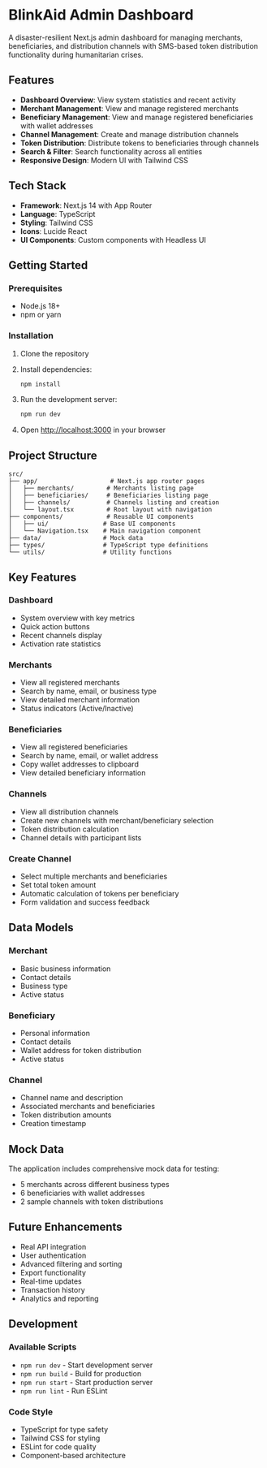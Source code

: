 # BlinkAid Admin Dashboard

A disaster-resilient Next.js admin dashboard for managing merchants, beneficiaries, and distribution channels with SMS-based token distribution functionality during humanitarian crises.

## Features

- **Dashboard Overview**: View system statistics and recent activity
- **Merchant Management**: View and manage registered merchants
- **Beneficiary Management**: View and manage registered beneficiaries with wallet addresses
- **Channel Management**: Create and manage distribution channels
- **Token Distribution**: Distribute tokens to beneficiaries through channels
- **Search & Filter**: Search functionality across all entities
- **Responsive Design**: Modern UI with Tailwind CSS

## Tech Stack

- **Framework**: Next.js 14 with App Router
- **Language**: TypeScript
- **Styling**: Tailwind CSS
- **Icons**: Lucide React
- **UI Components**: Custom components with Headless UI

## Getting Started

### Prerequisites

- Node.js 18+ 
- npm or yarn

### Installation

1. Clone the repository
2. Install dependencies:
   ```bash
   npm install
   ```

3. Run the development server:
   ```bash
   npm run dev
   ```

4. Open [http://localhost:3000](http://localhost:3000) in your browser

## Project Structure

```
src/
├── app/                    # Next.js app router pages
│   ├── merchants/         # Merchants listing page
│   ├── beneficiaries/     # Beneficiaries listing page
│   ├── channels/          # Channels listing and creation
│   └── layout.tsx         # Root layout with navigation
├── components/            # Reusable UI components
│   ├── ui/               # Base UI components
│   └── Navigation.tsx    # Main navigation component
├── data/                 # Mock data
├── types/                # TypeScript type definitions
└── utils/                # Utility functions
```

## Key Features

### Dashboard
- System overview with key metrics
- Quick action buttons
- Recent channels display
- Activation rate statistics

### Merchants
- View all registered merchants
- Search by name, email, or business type
- View detailed merchant information
- Status indicators (Active/Inactive)

### Beneficiaries
- View all registered beneficiaries
- Search by name, email, or wallet address
- Copy wallet addresses to clipboard
- View detailed beneficiary information

### Channels
- View all distribution channels
- Create new channels with merchant/beneficiary selection
- Token distribution calculation
- Channel details with participant lists

### Create Channel
- Select multiple merchants and beneficiaries
- Set total token amount
- Automatic calculation of tokens per beneficiary
- Form validation and success feedback

## Data Models

### Merchant
- Basic business information
- Contact details
- Business type
- Active status

### Beneficiary
- Personal information
- Contact details
- Wallet address for token distribution
- Active status

### Channel
- Channel name and description
- Associated merchants and beneficiaries
- Token distribution amounts
- Creation timestamp

## Mock Data

The application includes comprehensive mock data for testing:
- 5 merchants across different business types
- 6 beneficiaries with wallet addresses
- 2 sample channels with token distributions

## Future Enhancements

- Real API integration
- User authentication
- Advanced filtering and sorting
- Export functionality
- Real-time updates
- Transaction history
- Analytics and reporting

## Development

### Available Scripts

- `npm run dev` - Start development server
- `npm run build` - Build for production
- `npm run start` - Start production server
- `npm run lint` - Run ESLint

### Code Style

- TypeScript for type safety
- Tailwind CSS for styling
- ESLint for code quality
- Component-based architecture